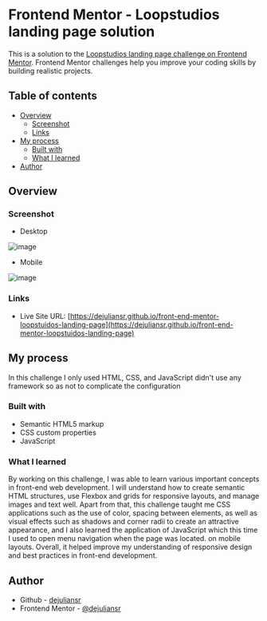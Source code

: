 # Frontend Mentor - Loopstudios landing page solution

This is a solution to the [Loopstudios landing page challenge on Frontend Mentor](https://www.frontendmentor.io/challenges/loopstudios-landing-page-N88J5Onjw). Frontend Mentor challenges help you improve your coding skills by building realistic projects. 


## Table of contents

- [Overview](#overview)
  - [Screenshot](#screenshot)
  - [Links](#links)
- [My process](#my-process)
  - [Built with](#built-with)
  - [What I learned](#what-i-learned)
- [Author](#author)

## Overview

### Screenshot

- Desktop

![image](https://github.com/user-attachments/assets/94613e67-2491-4866-907a-6de10d499084)

- Mobile

![image](https://github.com/user-attachments/assets/de3a36ec-0ae8-417d-bbf7-d19bbd3d4391)

### Links

- Live Site URL: [https://dejuliansr.github.io/front-end-mentor-loopstuidos-landing-page](https://dejuliansr.github.io/front-end-mentor-loopstuidos-landing-page)

## My process

In this challenge I only used HTML, CSS, and JavaScript didn't use any framework so as not to complicate the configuration

### Built with

- Semantic HTML5 markup
- CSS custom properties
- JavaScript

### What I learned

By working on this challenge, I was able to learn various important concepts in front-end web development. I will understand how to create semantic HTML structures, use Flexbox and grids for responsive layouts, and manage images and text well. Apart from that, this challenge taught me CSS applications such as the use of color, spacing between elements, as well as visual effects such as shadows and corner radii to create an attractive appearance, and I also learned the application of JavaScript which this time I used to open menu navigation when the page was located. on mobile layouts. Overall, it helped improve my understanding of responsive design and best practices in front-end development.

## Author

- Github - [dejuliansr](https://github.com/dejuliansr)
- Frontend Mentor - [@dejuliansr](https://www.frontendmentor.io/profile/dejuliansr)

